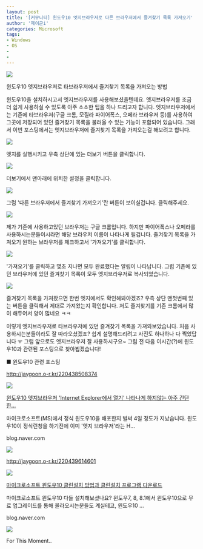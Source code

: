 ```yaml
---
layout: post
title: '[커뮤니티] 윈도우10 엣지브라우저로 다른 브라우저에서 즐겨찾기 목록 가져오기'
author: '제이군i'
categories: Microsoft
tags:
- Windows
- OS
-
-
---
```



<script> location.href='https://cafe.naver.com/develoid/555177' ; </script>

<p><img src="https://dthumb-phinf.pstatic.net/?src=%22http%3A%2F%2Fblogfiles.naver.net%2F20150805_72%2Fnstop__1438783025791yPOBP_PNG%2F2.png%22&amp;type=cafe_wa740"></p>
<p>윈도우10 엣지브라우저로 타브라우저에서 즐겨찾기 목록을 가져오는 방법</p>
<p>윈도우10을 설치하시고서 엣지브라우저를 사용해보셨을텐데요. 엣지브라우저를 조금 더 쉽게 사용하실 수 있도록 아주 소소한 팁을 하나 드리고자 합니다. 엣지브라우저에서는 기존에&nbsp;타브라우저(구글 크롬, 모질라 파이어폭스, 오페라 브라우저 등)를 사용하여 그곳에 저장되어 있던 즐겨찾기 목록을 불러올 수 있는 기능이 포함되어 있습니다. 그래서&nbsp;이번 포스팅에서는 엣지브라우저에 즐겨찾기 목록을 가져오는걸 해보려고 합니다.</p>
<p><img src="https://dthumb-phinf.pstatic.net/?src=%22http%3A%2F%2Fblogfiles.naver.net%2F20150806_266%2Fnstop__1438796524362KSTg1_PNG%2Fbandicam_2015-08-02_19-34-02-294.png%22&amp;type=cafe_wa740"></p>
<p>엣지를 실행시키고 우측 상단에 있는 더보기 버튼을 클릭합니다.</p>
<p><img src="https://dthumb-phinf.pstatic.net/?src=%22http%3A%2F%2Fblogfiles.naver.net%2F20150806_18%2Fnstop__1438796525061RAtdE_PNG%2Fbandicam_2015-08-02_19-34-04-277.png%22&amp;type=cafe_wa740"></p>
<p>더보기에서 맨아래에 위치한 설정을 클릭합니다.</p>
<p><img src="https://dthumb-phinf.pstatic.net/?src=%22http%3A%2F%2Fblogfiles.naver.net%2F20150806_267%2Fnstop__1438796525676az4UF_PNG%2Fbandicam_2015-08-02_19-34-12-838.png%22&amp;type=cafe_wa740"></p>
<p>그럼 '다른 브라우저에서 즐겨찾기 가져오기'란 버튼이 보이실겁니다. 클릭해주세요.</p>
<p><img src="https://dthumb-phinf.pstatic.net/?src=%22http%3A%2F%2Fblogfiles.naver.net%2F20150806_51%2Fnstop__1438796526212iwD1l_PNG%2Fbandicam_2015-08-02_19-34-16-658.png%22&amp;type=cafe_wa740"></p>
<p>제가 기존에&nbsp;사용하고있던 브라우저는 구글 크롬입니다. 하지만 파이어폭스나 오페라를 사용하시는분들이시라면 해당 브라우저 이름이 나타나게 될겁니다. 즐겨찾기 목록을 가져오기 원하는 브라우저를 체크하고서 '가져오기'를 클릭합니다.</p>
<p><img src="https://dthumb-phinf.pstatic.net/?src=%22http%3A%2F%2Fblogfiles.naver.net%2F20150806_255%2Fnstop__1438796526653gCG5g_PNG%2Fbandicam_2015-08-02_19-34-19-419.png%22&amp;type=cafe_wa740"></p>
<p>'가져오기'를 클릭하고 몇초&nbsp;지나면 모두&nbsp;완료했다는 알림이 나타납니다. 그럼 기존에 있던 브라우저에 있던&nbsp;즐겨찾기 목록이 모두 엣지브라우저로 복사되었습니다.</p>
<p><img src="https://dthumb-phinf.pstatic.net/?src=%22http%3A%2F%2Fblogfiles.naver.net%2F20150806_53%2Fnstop__1438796527414rPRpG_PNG%2Fbandicam_2015-08-02_19-34-30-685.png%22&amp;type=cafe_wa740"></p>
<p>즐겨찾기 목록을 가져왔으면 한번 엣지에서도 확인해봐야겠죠? 우측 상단 맨첫번째 있는 버튼을 클릭해서 제대로 가져왔는지 확인합니다. 저도 즐겨찾기를 기존 크롬에서 많이 해두어서 양이 많네요 ㅋㅋ</p>
<p>이렇게 엣지브라우저로 타브라우저에 있던 즐겨찾기 목록을 가져와보았습니다. 처음 사용하시는분들이라도 잘 따라오셨겠죠? 쉽게 설명해드리려고 사진도 하나하나 다 찍었답니다 ㅠ 그럼 앞으로도 엣지브라우저 잘 사용하시구요~ 그럼 전 다음 이시간(?)에 윈도우10과 관련된 포스팅으로&nbsp;찾아뵙겠습니다!</p>
<p>■ 윈도우10 관련 포스팅</p>
<p><a href="http://jaygoon.o-r.kr/220438508374">http://jaygoon.o-r.kr/220438508374</a></p>
<p><p><a href="http://blog.naver.com/nstop_/220438508374"><img src="https://dthumb-phinf.pstatic.net/?src=%22http%3A%2F%2Fdthumb.phinf.naver.net%2F%3Fsrc%3D%2522http%253A%252F%252Fblogthumb2.naver.net%252F20150802_31%252Fnstop__1438450526597XoD5v_PNG%252F1.png%253Ftype%253Dw2%2522%26type%3Df220%22&amp;type=cafe_wa740"></a></p>
<p><a href="http://blog.naver.com/nstop_/220438508374"></a><p><a href="http://blog.naver.com/nstop_/220438508374">윈도우10 엣지브라우저 'Internet Explorer에서 열기' 나타나게 하지않는 아주 간단한...</a></p>
<p>마이크로소프트(MS)에서 정식 윈도우10을 배포한지 벌써 4일 정도가 지났습니다. 윈도우10이 정식런칭을 하기전에 이미 '엣지 브라우저'라는 H...</p>
<p>blog.naver.com</p>
</p>
<p><img src="https://dthumb-phinf.pstatic.net/?src=%22http%3A%2F%2Fstatic.naver.net%2Fblank.gif%22&amp;type=cafe_wa740"></p>
</p>
<p><a href="http://jaygoon.o-r.kr/220439614601">http://jaygoon.o-r.kr/220439614601</a><p><p><a href="http://blog.naver.com/nstop_/220439614601"><img src="https://dthumb-phinf.pstatic.net/?src=%22http%3A%2F%2Fdthumb.phinf.naver.net%2F%3Fsrc%3D%2522http%253A%252F%252Fblogthumb2.naver.net%252F20150803_14%252Fnstop__14385741742499QTjF_PNG%252F2.png%253Ftype%253Dw2%2522%26type%3Df220%22&amp;type=cafe_wa740"></a></p>
<p><a href="http://blog.naver.com/nstop_/220439614601"></a><p><a href="http://blog.naver.com/nstop_/220439614601">마이크로소프트 윈도우10 클린설치 방법과 클린설치 프로그램 다운로드</a></p>
<p>마이크로소프트 윈도우10 다들 설치해보셨나요? 윈도우7, 8, 8.1에서 윈도우10으로 무료 업그레이드를 통해 올라오시는분들도 계실테고, 윈도우10 ...</p>
<p>blog.naver.com</p>
</p>
<p><img src="https://dthumb-phinf.pstatic.net/?src=%22http%3A%2F%2Fstatic.naver.net%2Fblank.gif%22&amp;type=cafe_wa740"></p>
<p>For This Moment..</p>
<p>&nbsp;</p>
